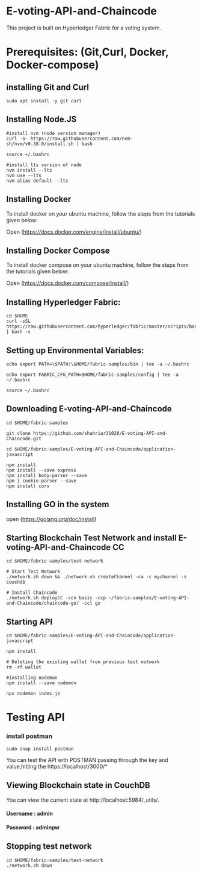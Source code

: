 # E-voting-API-and-Chaincode

This project is built on Hyperledger Fabric for a voting system.

# Prerequisites: (Git,Curl, Docker, Docker-compose)

## installing Git and Curl
    sudo apt install -y git curl
    
## Installing Node.JS
    #install nvm (node version manager)
    curl -o- https://raw.githubusercontent.com/nvm-sh/nvm/v0.38.0/install.sh | bash

    source ~/.bashrc

    #install lts version of node
    nvm install --lts
    nvm use --lts
    nvm alias default --lts

## Installing Docker 
To install docker on your ubuntu machine, follow the steps from the tutorials given below:

Open (https://docs.docker.com/engine/install/ubuntu/)

## Installing Docker Compose  
To install docker compose on your ubuntu machine, follow the steps from the tutorials given below:

Open (https://docs.docker.com/compose/install/)

## Installing Hyperledger Fabric:

    cd $HOME
    curl -sSL https://raw.githubusercontent.com/hyperledger/fabric/master/scripts/bootstrap.sh | bash -s
    
## Setting up Environmental Variables:

    echo export PATH=\$PATH:\$HOME/fabric-samples/bin | tee -a ~/.bashrc

    echo export FABRIC_CFG_PATH=$HOME/fabric-samples/config | tee -a ~/.bashrc

    source ~/.bashrc
    
## Downloading E-voting-API-and-Chaincode
    
    cd $HOME/fabric-samples

    git clone https://github.com/shahriar31028/E-voting-API-and-Chaincode.git 
    
    cd $HOME/fabric-samples/E-voting-API-and-Chaincode/application-javascript
    
    npm install
    npm install --save express
    npm install body-parser --save
    npm i cookie-parser --save
    npm install cors
    
   
## Installing GO in the system 
open (https://golang.org/doc/install)

## Starting Blockchain Test Network and install E-voting-API-and-Chaincode CC
    
    cd $HOME/fabric-samples/test-network

    # Start Test Network
    ./network.sh down && ./network.sh createChannel -ca -c mychannel -s couchdb

    # Install Chaincode
    ./network.sh deployCC -ccn basic -ccp ~/fabric-samples/E-voting-API-and-Chaincode/chaincode-go/ -ccl go
    
## Starting API

    cd $HOME/fabric-samples/E-voting-API-and-Chaincode/application-javascript

    npm install
    
    # Deleting the existing wallet from previous test network
    rm -rf wallet 
    
    #installing nodemon  
    npm install --save nodemon
    
    npx nodemon index.js
    
# Testing API
### install postman
 
    sudo snap install postman   

You can test the API with POSTMAN passing through the key and value,hitting the https://localhost/3000/*


## Viewing Blockchain state in CouchDB

You can view the current state at http://localhost:5984/_utils/.

#### Username : admin
#### Password : adminpw

## Stopping test network
    
    cd $HOME/fabric-samples/test-network
    ./network.sh down
    
